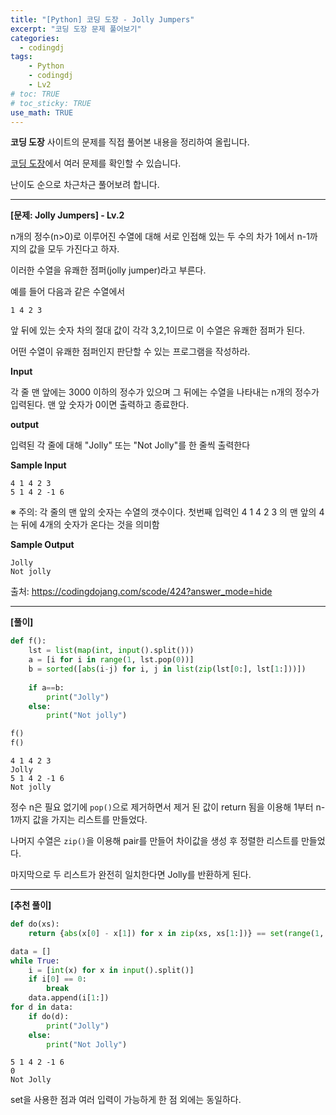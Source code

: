 ```yaml
---
title: "[Python] 코딩 도장 - Jolly Jumpers"
excerpt: "코딩 도장 문제 풀어보기"
categories: 
  - codingdj
tags: 
    - Python
    - codingdj
    - Lv2
# toc: TRUE
# toc_sticky: TRUE
use_math: TRUE
---
```


**코딩 도장** 사이트의 문제를 직접 풀어본 내용을 정리하여 올립니다.

[코딩 도장](https://codingdojang.com/)에서 여러 문제를 확인할 수 있습니다.

난이도 순으로 차근차근 풀어보려 합니다.

---

**[문제: Jolly Jumpers] - Lv.2**

n개의 정수(n>0)로 이루어진 수열에 대해 서로 인접해 있는 두 수의 차가 1에서 n-1까지의 값을 모두 가진다고 하자. 

이러한 수열을 유쾌한 점퍼(jolly jumper)라고 부른다. 

예를 들어 다음과 같은 수열에서

```
1 4 2 3
```

앞 뒤에 있는 숫자 차의 절대 값이 각각 3,2,1이므로 이 수열은 유쾌한 점퍼가 된다. 

어떤 수열이 유쾌한 점퍼인지 판단할 수 있는 프로그램을 작성하라.

**Input**

각 줄 맨 앞에는 3000 이하의 정수가 있으며 그 뒤에는 수열을 나타내는 n개의 정수가 입력된다. 맨 앞 숫자가 0이면 출력하고 종료한다.

**output**

입력된 각 줄에 대해 "Jolly" 또는 "Not Jolly"를 한 줄씩 출력한다

**Sample Input**

```
4 1 4 2 3
5 1 4 2 -1 6
```

※ 주의: 각 줄의 맨 앞의 숫자는 수열의 갯수이다. 첫번째 입력인 4 1 4 2 3 의 맨 앞의 4는 뒤에 4개의 숫자가 온다는 것을 의미함

**Sample Output**

```
Jolly
Not jolly
```

출처: <https://codingdojang.com/scode/424?answer_mode=hide>

---

**[풀이]**


```python
def f():
    lst = list(map(int, input().split()))
    a = [i for i in range(1, lst.pop(0))]
    b = sorted([abs(i-j) for i, j in list(zip(lst[0:], lst[1:]))])
    
    if a==b:
        print("Jolly")
    else:
        print("Not jolly")

f()
f()
```

    4 1 4 2 3
    Jolly
    5 1 4 2 -1 6
    Not jolly
    

정수 n은 필요 없기에 `pop()`으로 제거하면서 제거 된 값이 return 됨을 이용해 1부터 n-1까지 값을 가지는 리스트를 만들었다.

나머지 수열은 `zip()`을 이용해 pair를 만들어 차이값을 생성 후 정렬한 리스트를 만들었다.

마지막으로 두 리스트가 완전히 일치한다면 Jolly를 반환하게 된다.

---

**[추천 풀이]**


```python
def do(xs):
    return {abs(x[0] - x[1]) for x in zip(xs, xs[1:])} == set(range(1, len(xs)))

data = []
while True:
    i = [int(x) for x in input().split()]
    if i[0] == 0:
        break
    data.append(i[1:])
for d in data:
    if do(d):
        print("Jolly")
    else:
        print("Not Jolly")
```

    5 1 4 2 -1 6
    0
    Not Jolly
    

set을 사용한 점과 여러 입력이 가능하게 한 점 외에는 동일하다.
